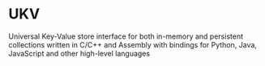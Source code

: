 # UKV
Universal Key-Value store interface for both in-memory and persistent collections written in C/C++ and Assembly with bindings for Python, Java, JavaScript and other high-level languages
